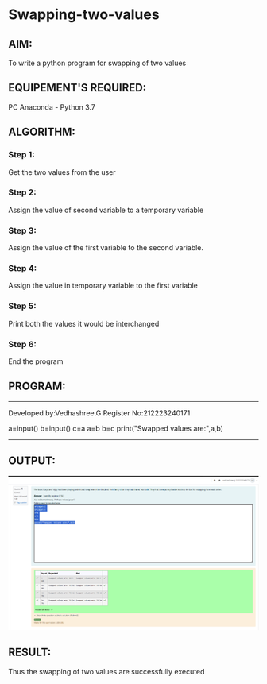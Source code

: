 # Swapping-two-values
## AIM:
To write a python program for swapping of two values
## EQUIPEMENT'S REQUIRED: 
PC
Anaconda - Python 3.7
## ALGORITHM: 
### Step 1:
Get the two values from the user
### Step 2: 
Assign the value of second variable to a temporary variable 
### Step 3: 
Assign the value of the first variable to the second variable.
### Step 4:  
Assign the value in temporary variable to the first variable
### Step 5: 
Print both the values it would be interchanged
### Step 6: 
End the program
## PROGRAM:
---
Developed by:Vedhashree.G
Register No:212223240171 

a=input()
b=input()
c=a
a=b
b=c
print("Swapped values are:",a,b)

---
## OUTPUT:
![alt text](image-1.png)





## RESULT:
Thus the swapping of two values are successfully executed



